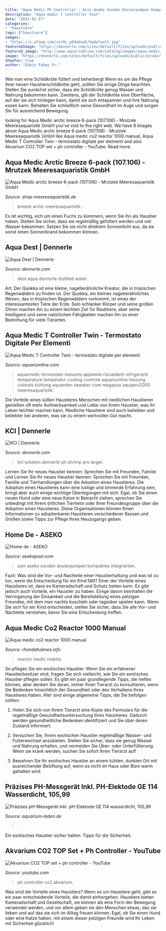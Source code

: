 ```yaml
---
title: "Aqua Medic Ph Controller : Asin Aseko Sonden Dosierpumpen Kompaktes Integrierten"
description: "Aqua medic t controller twin"
date: "2022-01-17"
categories:
- "haustiere"
tags: ["haustiere"]
images:
- "https://i.ytimg.com/vi/Hj_p8daGxwE/hqdefault.jpg"
featuredImage: "https://dennerle.com/sites/default/files/uploads/public/products/1448_Flasche_KCl-Loesung.jpg"
featured_image: "http://www.aquariumline.com/catalog/images/aqua_medic_T_controller_twin_yoiplnxIM1UE.jpg"
image: "https://dennerle.com/sites/default/files/uploads/public/products/1448_Flasche_KCl-Loesung.jpg"
ShowToc: true
author: "Edwin Fahey Sr."
---
```



Wie man eine Schildkröte füttert und beherbergt
Wenn es um die Pflege Ihrer neuen Haustierschildkröte geht, sollten Sie einige Dinge beachten. Stellen Sie zunächst sicher, dass die Schildkröte genug Wasser und Nahrung bekommen kann. Zweitens, gib der Schildkröte eine Oberfläche, auf der sie sich hinlegen kann, damit sie sich entspannen und ihre Nahrung essen kann. Behalten Sie schließlich seine Gesundheit im Auge und sorgen Sie für ausreichend Bewegung.

	

		
looking for Aqua Medic arctic breeze 6-pack (107.106) - Mrutzek Meeresaquaristik GmbH you've visit to the right web. We have 8 Images about Aqua Medic arctic breeze 6-pack (107.106) - Mrutzek Meeresaquaristik GmbH like Aqua medic co2 reactor 1000 manual, Aqua Medic T Controller Twin - termostato digitale per elementi and also Akvarium CO2 TOP set + ph controller - YouTube. Read more:
		
    
## Aqua Medic Arctic Breeze 6-pack (107.106) - Mrutzek Meeresaquaristik GmbH

<img loading=lazy src="https://www.shop-meeresaquaristik.de/images/product_images/popup_images/9444_0.jpg" onerror="this.onerror=null;this.src='https://tse1.mm.bing.net/th?id=OIP._xmDxeO5ESYAR9HGkbkbSAHaHa&amp;pid=15.1';" alt="Aqua Medic arctic breeze 6-pack (107.106) - Mrutzek Meeresaquaristik GmbH">

_Source: shop-meeresaquaristik.de_

>breeze arctic meeresaquaristik. 

	

Es ist wichtig, sich um einen Fuchs zu kümmern, wenn Sie ihn als Haustier haben. Stellen Sie sicher, dass sie regelmäßig gefüttert werden und viel Wasser bekommen. Setzen Sie sie nicht direktem Sonnenlicht aus, da sie sonst einen Sonnenbrand bekommen können.

    
## Aqua Dest | Dennerle

<img loading=lazy src="https://dennerle.com/sites/default/files/uploads/public/products/1452_Flasche_AquaDest.jpg" onerror="this.onerror=null;this.src='https://tse4.mm.bing.net/th?id=OIP.GYN2XFnGUiq3s4oQ57_RkwAAAA&amp;pid=15.1';" alt="Aqua Dest | Dennerle">

_Source: dennerle.com_

>dest aqua dennerle distilled water. 

	

Art: Der Quokka ist eine kleine, nagetierähnliche Kreatur, die in tropischen Regenwäldern zu finden ist.
Der Quokka, ein kleines nagetierähnliches Wesen, das in tropischen Regenwäldern vorkommt, ist eines der interessantesten Tiere der Erde. Sein schlanker Körper und seine großen Ohren machen ihn zu einem leichten Ziel für Raubtiere, aber seine Intelligenz und seine natürlichen Fähigkeiten machen ihn zu einer Bedrohung für viele Tierarten.

    
## Aqua Medic T Controller Twin - Termostato Digitale Per Elementi

<img loading=lazy src="http://www.aquariumline.com/catalog/images/aqua_medic_T_controller_twin_yoiplnxIM1UE.jpg" onerror="this.onerror=null;this.src='https://tse2.mm.bing.net/th?id=OIP.EpyMlINu14eKGf74fVKGAwHaHa&amp;pid=15.1';" alt="Aqua Medic T Controller Twin - termostato digitale per elementi">

_Source: aquariumline.com_

>aquamedic termostato mesures appareils riscaldanti refrigeranti temperature temperatur cooling controle aquariumline heizung colorals kühlung aquaeden sewatec rium megazoo aquapro2000 meeresaquaristik. 

	

Die Vorteile eines süßen Haustieres
Menschen mit niedlichen Haustieren genießen oft mehr Aufmerksamkeit und Liebe von ihrem Haustier, was ihr Leben leichter machen kann. Niedliche Haustiere sind auch beliebter und beliebter bei anderen, was sie zu einem wertvollen Gut macht.

    
## KCl | Dennerle

<img loading=lazy src="https://dennerle.com/sites/default/files/uploads/public/products/1448_Flasche_KCl-Loesung.jpg" onerror="this.onerror=null;this.src='https://tse1.mm.bing.net/th?id=OIP.Kp0da5arXoL9C9du-Nd93gHaRl&amp;pid=15.1';" alt="KCl | Dennerle">

_Source: dennerle.com_

>kcl solution dennerle ph shrimp pro larger. 

	

Lernen Sie Ihr neues Haustier kennen: Sprechen Sie mit Freunden, Familie und
Lernen Sie Ihr neues Haustier kennen: Sprechen Sie mit Freunden, Familie und Tierhandlungen über die Adoption eines Haustieres. Die Adoption eines Haustieres kann eine lustige und lohnende Erfahrung sein, bringt aber auch einige wichtige Überlegungen mit sich. Egal, ob Sie einen neuen Hund oder eine neue Katze in Betracht ziehen, sprechen Sie unbedingt mit Ihrem örtlichen Tierheim oder Ihrer Freundesgruppe über die Adoption eines Haustieres. Diese Organisationen können Ihnen Informationen zu adoptierbaren Haustieren verschiedener Rassen und Größen sowie Tipps zur Pflege Ihres Neuzugangs geben.

    
## Home De - ASEKO

<img loading=lazy src="https://www.asekopool.com/wp-content/uploads/2020/03/ASIN-Aqua-S-2016-bez-1-1000x804.png" onerror="this.onerror=null;this.src='https://tse1.mm.bing.net/th?id=OIP.rBRRzpxhSjdcggAPgAu-PgHaF9&amp;pid=15.1';" alt="Home de - ASEKO">

_Source: asekopool.com_

>asin aseko sonden dosierpumpen kompaktes integrierten. 

	

Fazit: Was sind die Vor- und Nachteile einer Haustierhaltung und was ist zu tun, wenn die Entscheidung für ein Kind fällt?
Einer der Vorteile eines Haustieres ist, dass es Kameradschaft und Schutz bieten kann. Es gibt jedoch auch Vorteile, ein Haustier zu haben. Einige davon beinhalten die Verringerung der Einsamkeit und die Bereitstellung eines pelzigen Freundes, mit dem man nachts kuscheln oder tagsüber spielen kann. Wenn Sie sich für ein Kind entscheiden, stellen Sie sicher, dass Sie alle Vor- und Nachteile verstehen, bevor Sie eine Entscheidung treffen.

    
## Aqua Medic Co2 Reactor 1000 Manual

<img loading=lazy src="https://www.aquaristikshop.com/o_pics_g_1/368833.jpg" onerror="this.onerror=null;this.src='https://tse4.mm.bing.net/th?id=OIP.38x9kgwUq-cPKV4zlVKdBwHaKl&amp;pid=15.1';" alt="Aqua medic co2 reactor 1000 manual">

_Source: rhondaholmes.info_

>reactor medic reaktor. 

	

So pflegen Sie ein exotisches Haustier:
Wenn Sie ein erfahrener Haustierbesitzer sind, fragen Sie sich vielleicht, wie Sie ein exotisches Haustier pflegen sollen. Es gibt ein paar grundlegende Tipps, die helfen können, aber denken Sie daran, immer Ihren Tierarzt zu konsultieren, wenn Sie Bedenken hinsichtlich der Gesundheit oder des Verhaltens Ihres Haustieres haben. Hier sind einige allgemeine Tipps, die Sie befolgen sollten:
1. Holen Sie sich von Ihrem Tierarzt eine Kopie des Formulars für die regelmäßige Gesundheitsuntersuchung Ihres Haustieres. Dadurch werden gesundheitliche Bedenken identifiziert und Sie über deren Zustand informiert.

2. Versuchen Sie, Ihrem exotischen Haustier regelmäßige Wasser- und Futterwechsel anzubieten. Stellen Sie sicher, dass sie genug Wasser und Nahrung erhalten, und vermeiden Sie Über- oder Unterfütterung. Wenn sie krank werden, suchen Sie sofort Ihren Tierarzt auf!

3. Bewahren Sie Ihr exotisches Haustier an einem kühlen, dunklen Ort mit ausreichender Belüftung auf, wenn es nicht im Haus oder Büro warm gehalten wird.

    
## Präzises PH-Messgerät Inkl. PH-Elektode GE 114 Wasserdicht, 105,99

<img loading=lazy src="https://www.aquarium-laden.de/media/image/product/5813/lg/praezises-ph-messgeraet-inkl-ph-elektode-ge-114-wasserdicht~2.jpg" onerror="this.onerror=null;this.src='https://tse1.mm.bing.net/th?id=OIP.A_O47UP3MBDJs1h7DWlwegHaFj&amp;pid=15.1';" alt="Präzises pH-Messgerät inkl. pH-Elektode GE 114 wasserdicht, 105,99">

_Source: aquarium-laden.de_

>. 

	

Ein exotisches Haustier sicher halten: Tipps für die Sicherheit.

    
## Akvarium CO2 TOP Set + Ph Controller - YouTube

<img loading=lazy src="https://i.ytimg.com/vi/Hj_p8daGxwE/hqdefault.jpg" onerror="this.onerror=null;this.src='https://tse4.mm.bing.net/th?id=OIP.sALXRjEOahnLtmoCrzRXDwHaFj&amp;pid=15.1';" alt="Akvarium CO2 TOP set + ph controller - YouTube">

_Source: youtube.com_

>ph controller co2 akvarium. 

	

Was sind die Vorteile eines Haustiers?
Wenn es um Haustiere geht, gibt es ein paar entscheidende Vorteile, die damit einhergehen. Haustiere bieten Kameradschaft und Gesellschaft, sie können als eine Form der Bewegung verwendet werden, und vor allem geben sie den Menschen etwas, das sie lieben und auf das sie sich im Alltag freuen können. Egal, ob Sie einen Hund oder eine Katze haben, mit einem dieser pelzigen Freunde wird Ihr Leben mit Sicherheit glücklich!

